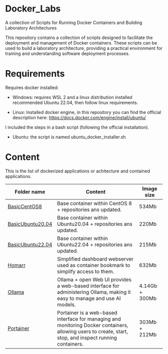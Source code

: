 # Docker_Labs
A collection of Scripts for Running Docker Containers and Building Laboratory Architectures

This repository contains a collection of scripts designed to facilitate the deployment and management of Docker containers. These scripts can be used to build a laboratory architecture, providing a practical environment for training and understanding software deployment processes.

# Requirements
Requires docker installed:

- Windows: requires WSL 2 and a linux distribution installed recommended Ubuntu 22.04, then follow linux requirements.

- Linux: Installed docker engine, in this repository you can find the official description here: https://docs.docker.com/engine/install/ubuntu/

I included the steps in a bash script (following the official installation). 

- Ubuntu:  the script is named ubuntu_docker_installer.sh

# Content
This is the list of dockerized applications or achitecture and contained applications.

|Folder name| Content| Image size |
|---|---|---|
| [BasicCentOS8](https://github.com/Giffy/Docker_Labs/tree/main/BasicCentOS8) | Base container within CentOS 8 + repositories ans updated.| 534Mb |
| [BasicUbuntu20.04](https://github.com/Giffy/Docker_Labs/tree/main/BasicUbuntu20.04) | Base container within Ubuntu20.04 + repositories ans updated.| 220Mb |
| [BasicUbuntu22.04](https://github.com/Giffy/Docker_Labs/tree/main/BasicUbuntu22.04) | Base container within Ubuntu22.04 + repositories ans updated.| 215Mb |
| [Homarr](https://github.com/Giffy/Docker_Labs/tree/main/Homarr) | Simplified dashboard webserver used as container bookmark to simplify access to them.| 632Mb |
| [Ollama](https://github.com/Giffy/Docker_Labs/tree/main/Ollama)  | Ollama + open Web UI provides a web-based interface for administering Ollama, making it easy to manage and use AI models.| 4.14Gb + 300Mb |
| [Portainer](https://github.com/Giffy/Docker_Labs/tree/main/Portainer) | Portainer is a web-based interface for managing and monitoring Docker containers, allowing users to create, start, stop, and inspect running containers.| 303Mb + 212Mb |